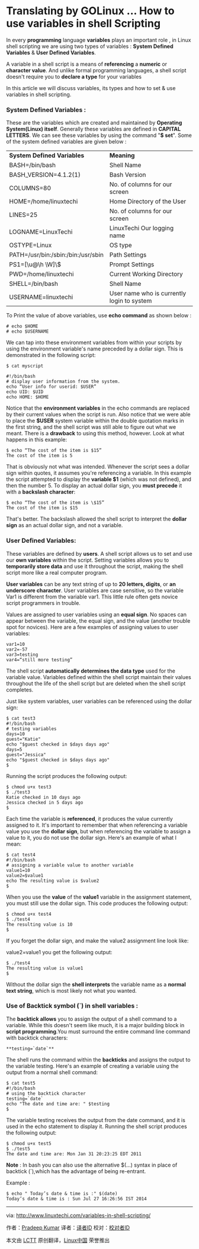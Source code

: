 
Translating by GOLinux ...
How to use variables in shell Scripting
================================================================================
In every **programming** language **variables** plays an important role , in Linux shell scripting we are using two types of variables : **System Defined Variables** & **User Defined Variables**.

A variable in a shell script is a means of **referencing** a **numeric** or **character value**. And unlike formal programming languages, a shell script doesn't require you to **declare a type** for your variables

In this article we will discuss variables, its types and how to set & use variables in shell scripting.

### System Defined Variables : ###

These are the variables which are created and maintained by **Operating System(Linux) itself**. Generally these variables are defined in **CAPITAL LETTERS**. We can see these variables by using the command "**$ set**". Some of the system defined variables are given below : 

<table width="100%" cellspacing="1" cellpadding="1">
  <tbody>
    <tr>
      <td><strong> System Defined Variables </strong></td>
      <td><strong> Meaning </strong></td>
    </tr>
    <tr>
      <td> BASH=/bin/bash </td>
      <td> Shell Name </td>
    </tr>
    <tr>
      <td> BASH_VERSION=4.1.2(1) </td>
      <td> Bash Version </td>
    </tr>
    <tr>
      <td> COLUMNS=80 </td>
      <td> No. of columns for our screen </td>
    </tr>
    <tr>
      <td> HOME=/home/linuxtechi </td>
      <td> Home Directory of the User </td>
    </tr>
    <tr>
      <td> LINES=25 </td>
      <td> No. of columns for our screen </td>
    </tr>
    <tr>
      <td> LOGNAME=LinuxTechi </td>
      <td> LinuxTechi Our logging name </td>
    </tr>
    <tr>
      <td> OSTYPE=Linux </td>
      <td> OS type </td>
    </tr>
    <tr>
      <td> PATH=/usr/bin:/sbin:/bin:/usr/sbin </td>
      <td> Path Settings </td>
    </tr>
    <tr>
      <td> PS1=[\u@\h \W]\$ </td>
      <td> Prompt Settings </td>
    </tr>
    <tr>
      <td> PWD=/home/linuxtechi </td>
      <td> Current Working Directory </td>
    </tr>
    <tr>
      <td> SHELL=/bin/bash </td>
      <td> Shell Name </td>
    </tr>
    <tr>
      <td> USERNAME=linuxtechi </td>
      <td> User name who is currently login to system </td>
    </tr>
  </tbody>
</table>

To Print the value of above variables, use **echo command** as shown below :

    # echo $HOME
    # echo $USERNAME

We can tap into these environment variables from within your scripts by using the environment variable's name preceded by a dollar sign. This is demonstrated in the following script:

    $ cat myscript
    
    #!/bin/bash
    # display user information from the system.
    echo “User info for userid: $USER”
    echo UID: $UID
    echo HOME: $HOME 

Notice that the **environment variables** in the echo commands are replaced by their current values when the script is run. Also notice that we were able to place the **$USER** system variable within the double quotation marks in the first string, and the shell script was still able to figure out what we meant. There is a **drawback** to using this method, however. Look at what happens in this example:

    $ echo “The cost of the item is $15”
    The cost of the item is 5

That is obviously not what was intended. Whenever the script sees a dollar sign within quotes, it assumes you're referencing a variable. In this example the script attempted to display the **variable $1** (which was not defined), and then the number 5. To display an actual dollar sign, you **must precede** it with a **backslash character**:

    $ echo “The cost of the item is \$15”
    The cost of the item is $15

That's better. The backslash allowed the shell script to interpret the **dollar sign** as an actual dollar sign, and not a variable.

### User Defined Variables:  ###

These variables are defined by **users**. A shell script allows us to set and use our **own variables** within the script. Setting variables allows you to **temporarily store data** and use it throughout the script, making the shell script more like a real computer program.

**User variables** can be any text string of up to **20 letters, digits**, or **an underscore character**. User variables are case sensitive, so the variable Var1 is different from the variable var1. This little rule often gets novice script programmers in trouble.

Values are assigned to user variables using an **equal sign**. No spaces can appear between the variable, the equal sign, and the value (another trouble spot for novices). Here are a few examples of assigning values to user variables:

    var1=10
    var2=-57
    var3=testing
    var4=“still more testing”

The shell script **automatically determines the data type** used for the variable value. Variables defined within the shell script maintain their values throughout the life of the shell script but are deleted when the shell script completes.

Just like system variables, user variables can be referenced using the dollar sign: 

    $ cat test3
    #!/bin/bash
    # testing variables
    days=10
    guest="Katie"
    echo "$guest checked in $days days ago"
    days=5
    guest="Jessica"
    echo "$guest checked in $days days ago"
    $

Running the script produces the following output:

    $ chmod u+x test3
    $ ./test3
    Katie checked in 10 days ago
    Jessica checked in 5 days ago
    $

Each time the variable is **referenced**, it produces the value currently assigned to it. It's important to remember that when referencing a variable value you use the **dollar sign**, but when referencing the variable to assign a value to it, you do not use the dollar sign. Here's an example of what I mean:

    $ cat test4
    #!/bin/bash
    # assigning a variable value to another variable
    value1=10
    value2=$value1
    echo The resulting value is $value2
    $

When you use the **value** of the **value1** variable in the assignment statement, you must still use the dollar sign. This code produces the following output:

    $ chmod u+x test4
    $ ./test4
    The resulting value is 10
    $

If you forget the dollar sign, and make the value2 assignment line look like:

value2=value1
you get the following output:

    $ ./test4    
    The resulting value is value1
    $

Without the dollar sign the **shell interprets** the variable name as a **normal text string**, which is most likely not what you wanted.

### Use of Backtick symbol (`) in shell variables : ###

The **backtick allows** you to assign the output of a shell command to a variable. While this doesn't seem like much, it is a major building block in **script programming**.You must surround the entire command line command with backtick characters:

    **testing=`date`**

The shell runs the command within the **backticks** and assigns the output to the variable testing. Here's an example of creating a variable using the output from a normal shell command:

    $ cat test5
    #!/bin/bash
    # using the backtick character
    testing=`date`
    echo "The date and time are: " $testing
    $

The variable testing receives the output from the date command, and it is used in the echo statement to display it. Running the shell script produces the following output:

    $ chmod u+x test5
    $ ./test5
    The date and time are: Mon Jan 31 20:23:25 EDT 2011

**Note** : In bash you can also use the alternative $(…) syntax in place of backtick (`),which has the advantage of being re-entrant.

Example :

    $ echo " Today’s date & time is :" $(date)
    Today’s date & time is : Sun Jul 27 16:26:56 IST 2014 

--------------------------------------------------------------------------------

via: http://www.linuxtechi.com/variables-in-shell-scripting/

作者：[Pradeep Kumar][a]
译者：[译者ID](https://github.com/译者ID)
校对：[校对者ID](https://github.com/校对者ID)

本文由 [LCTT](https://github.com/LCTT/TranslateProject) 原创翻译，[Linux中国](http://linux.cn/) 荣誉推出

[a]:http://www.linuxtechi.com/author/pradeep/
